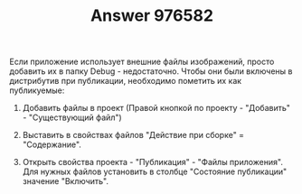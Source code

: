 ﻿---
title: "Answer 976582"
se.owner.user_id: 240512
se.owner.display_name: "MSDN.WhiteKnight"
se.owner.link: "https://ru.stackoverflow.com/users/240512/msdn-whiteknight"
se.answer_id: 976582
se.question_id: 976468
se.post_type: answer
se.score: 2
se.is_accepted: True
---
<p>Если приложение использует внешние файлы изображений, просто добавить их в папку Debug - недостаточно. Чтобы они были включены в дистрибутив при публикации, необходимо пометить их как публикуемые:</p>

<ol>
<li><p>Добавить файлы в проект (Правой кнопкой по проекту - "Добавить" - "Существующий файл")</p></li>
<li><p>Выставить в свойствах файлов "Действие при сборке" = "Содержание".</p></li>
<li><p>Открыть свойства проекта - "Публикация" - "Файлы приложения". Для нужных файлов установить в столбце "Состояние публикации" значение "Включить".</p></li>
</ol>
